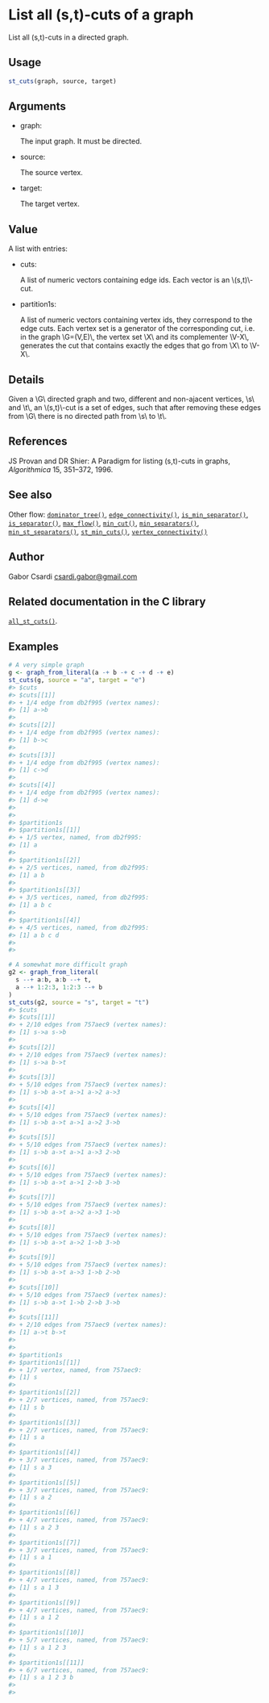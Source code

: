 # List all (s,t)-cuts of a graph

List all (s,t)-cuts in a directed graph.

## Usage

``` r
st_cuts(graph, source, target)
```

## Arguments

- graph:

  The input graph. It must be directed.

- source:

  The source vertex.

- target:

  The target vertex.

## Value

A list with entries:

- cuts:

  A list of numeric vectors containing edge ids. Each vector is an
  \\(s,t)\\-cut.

- partition1s:

  A list of numeric vectors containing vertex ids, they correspond to
  the edge cuts. Each vertex set is a generator of the corresponding
  cut, i.e. in the graph \\G=(V,E)\\, the vertex set \\X\\ and its
  complementer \\V-X\\, generates the cut that contains exactly the
  edges that go from \\X\\ to \\V-X\\.

## Details

Given a \\G\\ directed graph and two, different and non-ajacent
vertices, \\s\\ and \\t\\, an \\(s,t)\\-cut is a set of edges, such that
after removing these edges from \\G\\ there is no directed path from
\\s\\ to \\t\\.

## References

JS Provan and DR Shier: A Paradigm for listing (s,t)-cuts in graphs,
*Algorithmica* 15, 351–372, 1996.

## See also

Other flow:
[`dominator_tree()`](https://r.igraph.org/reference/dominator_tree.md),
[`edge_connectivity()`](https://r.igraph.org/reference/edge_connectivity.md),
[`is_min_separator()`](https://r.igraph.org/reference/is_min_separator.md),
[`is_separator()`](https://r.igraph.org/reference/is_separator.md),
[`max_flow()`](https://r.igraph.org/reference/max_flow.md),
[`min_cut()`](https://r.igraph.org/reference/min_cut.md),
[`min_separators()`](https://r.igraph.org/reference/min_separators.md),
[`min_st_separators()`](https://r.igraph.org/reference/min_st_separators.md),
[`st_min_cuts()`](https://r.igraph.org/reference/st_min_cuts.md),
[`vertex_connectivity()`](https://r.igraph.org/reference/vertex_connectivity.md)

## Author

Gabor Csardi <csardi.gabor@gmail.com>

## Related documentation in the C library

[`all_st_cuts()`](https://igraph.org/c/html/latest/igraph-Flows.html#igraph_all_st_cuts).

## Examples

``` r
# A very simple graph
g <- graph_from_literal(a -+ b -+ c -+ d -+ e)
st_cuts(g, source = "a", target = "e")
#> $cuts
#> $cuts[[1]]
#> + 1/4 edge from db2f995 (vertex names):
#> [1] a->b
#> 
#> $cuts[[2]]
#> + 1/4 edge from db2f995 (vertex names):
#> [1] b->c
#> 
#> $cuts[[3]]
#> + 1/4 edge from db2f995 (vertex names):
#> [1] c->d
#> 
#> $cuts[[4]]
#> + 1/4 edge from db2f995 (vertex names):
#> [1] d->e
#> 
#> 
#> $partition1s
#> $partition1s[[1]]
#> + 1/5 vertex, named, from db2f995:
#> [1] a
#> 
#> $partition1s[[2]]
#> + 2/5 vertices, named, from db2f995:
#> [1] a b
#> 
#> $partition1s[[3]]
#> + 3/5 vertices, named, from db2f995:
#> [1] a b c
#> 
#> $partition1s[[4]]
#> + 4/5 vertices, named, from db2f995:
#> [1] a b c d
#> 
#> 

# A somewhat more difficult graph
g2 <- graph_from_literal(
  s --+ a:b, a:b --+ t,
  a --+ 1:2:3, 1:2:3 --+ b
)
st_cuts(g2, source = "s", target = "t")
#> $cuts
#> $cuts[[1]]
#> + 2/10 edges from 757aec9 (vertex names):
#> [1] s->a s->b
#> 
#> $cuts[[2]]
#> + 2/10 edges from 757aec9 (vertex names):
#> [1] s->a b->t
#> 
#> $cuts[[3]]
#> + 5/10 edges from 757aec9 (vertex names):
#> [1] s->b a->t a->1 a->2 a->3
#> 
#> $cuts[[4]]
#> + 5/10 edges from 757aec9 (vertex names):
#> [1] s->b a->t a->1 a->2 3->b
#> 
#> $cuts[[5]]
#> + 5/10 edges from 757aec9 (vertex names):
#> [1] s->b a->t a->1 a->3 2->b
#> 
#> $cuts[[6]]
#> + 5/10 edges from 757aec9 (vertex names):
#> [1] s->b a->t a->1 2->b 3->b
#> 
#> $cuts[[7]]
#> + 5/10 edges from 757aec9 (vertex names):
#> [1] s->b a->t a->2 a->3 1->b
#> 
#> $cuts[[8]]
#> + 5/10 edges from 757aec9 (vertex names):
#> [1] s->b a->t a->2 1->b 3->b
#> 
#> $cuts[[9]]
#> + 5/10 edges from 757aec9 (vertex names):
#> [1] s->b a->t a->3 1->b 2->b
#> 
#> $cuts[[10]]
#> + 5/10 edges from 757aec9 (vertex names):
#> [1] s->b a->t 1->b 2->b 3->b
#> 
#> $cuts[[11]]
#> + 2/10 edges from 757aec9 (vertex names):
#> [1] a->t b->t
#> 
#> 
#> $partition1s
#> $partition1s[[1]]
#> + 1/7 vertex, named, from 757aec9:
#> [1] s
#> 
#> $partition1s[[2]]
#> + 2/7 vertices, named, from 757aec9:
#> [1] s b
#> 
#> $partition1s[[3]]
#> + 2/7 vertices, named, from 757aec9:
#> [1] s a
#> 
#> $partition1s[[4]]
#> + 3/7 vertices, named, from 757aec9:
#> [1] s a 3
#> 
#> $partition1s[[5]]
#> + 3/7 vertices, named, from 757aec9:
#> [1] s a 2
#> 
#> $partition1s[[6]]
#> + 4/7 vertices, named, from 757aec9:
#> [1] s a 2 3
#> 
#> $partition1s[[7]]
#> + 3/7 vertices, named, from 757aec9:
#> [1] s a 1
#> 
#> $partition1s[[8]]
#> + 4/7 vertices, named, from 757aec9:
#> [1] s a 1 3
#> 
#> $partition1s[[9]]
#> + 4/7 vertices, named, from 757aec9:
#> [1] s a 1 2
#> 
#> $partition1s[[10]]
#> + 5/7 vertices, named, from 757aec9:
#> [1] s a 1 2 3
#> 
#> $partition1s[[11]]
#> + 6/7 vertices, named, from 757aec9:
#> [1] s a 1 2 3 b
#> 
#> 
```
